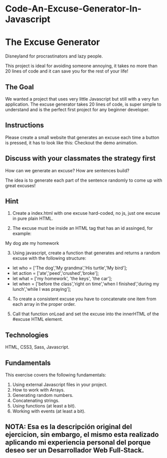 # Code-An-Excuse-Generator-In-Javascript

# The Excuse Generator

Disneyland for procrastinators and lazy people.

This project is ideal for avoiding someone annoying, it takes no more than 20 lines of code and it can save you for the rest of your life!

## The Goal
We wanted a project that uses very little Javascript but still with a very fun application. The excuse generator takes 20 lines of code, is super simple to understand and is the perfect first project for any beginner developer.

## Instructions
Please create a small website that generates an excuse each time a button is pressed, it has to look like this: Checkout the demo animation.

## Discuss with your classmates the strategy first

How can we generate an excuse? How are sentences build?

The idea is to generate each part of the sentence randomly to come up with great excuses!

## Hint
1. Create a index.html with one excuse hard-coded, no js, just one excuse in pure plain HTML.

2. The excuse must be inside an HTML tag that has an id assinged, for example:
  <p id="excuse">My dog ate my homework</p>
  
3. Using javascript, create a function that generates and returns a random excuse with the following structure:
* let who = ['The dog','My grandma','His turtle','My bird'];
* let action = ['ate','peed','crushed','broke'];
* let what = ['my homework', 'the keys', 'the car'];
* let when = ['before the class','right on time','when I finished','during my lunch','while I was praying'];

4. To create a consistent excuse you have to concatenate one item from each array in the proper order.

5. Call that function onLoad and set the excuse into the innerHTML of the #excuse HTML element.

## Technologies

HTML, CSS3, Sass, Javascript.

## Fundamentals

This exercise covers the following fundamentals:

1. Using external Javascript files in your project.
2. How to work with Arrays.
3. Generating random numbers.
4. Concatenating strings.
5. Using functions (at least a bit).
6. Working with events (at least a bit).

## NOTA: Esa es la descripción original del ejercicion, sin embargo, el mismo esta realizado aplicando mi experiencia personal del porque deseo ser un Desarrollador Web Full-Stack.
